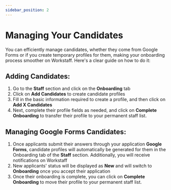 ```yaml
---
sidebar_position: 2
---
```


# Managing Your Candidates

You can efficiently manage candidates, whether they come from Google Forms or if you create temporary profiles for them, making your onboarding process smoother on Workstaff.
Here's a clear guide on how to do it:

## Adding Candidates:

1.	Go to the **Staff** section and click on the **Onboarding** tab
2.	Click on **Add Candidates** to create candidate profiles
3.	Fill in the basic information required to create a profile, and then click on **Add X Candidates**
4.	Next, complete their profile fields as needed, and click on **Complete Onboarding** to transfer their profile to your permanent staff list.

## Managing Google Forms Candidates:

1.	Once applicants submit their answers through your application **Google Forms**, candidate profiles will automatically be generated for them in the Onboarding tab of the **Staff** section. Additionally, you will receive notifications on Workstaff
2.	New applicants' status will be displayed as **New** and will switch to **Onboarding** once you accept their application
3.	Once their onboarding is complete, you can click on **Complete Onboarding** to move their profile to your permanent staff list.


